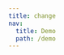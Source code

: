 ```yaml
---
title: change
nav:
  title: Demo
  path: /demo
---
```



<code src="../examples/change.tsx"></code>
